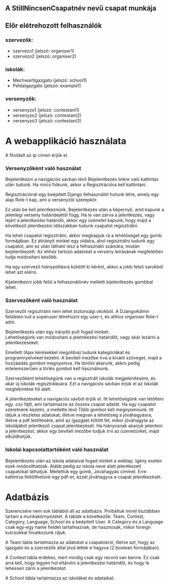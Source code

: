 ## A StillNincsenCsapatnév nevű csapat munkája

## Előr elétrehozott felhasználók
### szervezők:
- szervezo1 (jelszó: organiser1)
- szervezo2 (jelszó: organiser2)

### iskolák:
- MechwartIgazgato (jelszó: school1)
- PeldaIgazgato (jelszó: example1)

### versenyzők:
- versenyzo1 (jelszó: contestant1)
- versenyzo2 (jelszó: contestant2)
- versenyzo3 (jelszó: contestant3)

# A webapplikáció használata
A főoldalt az ip címen érjük el.

### Versenyzőként való használat
Bejelentkezni a navigációs sávban lévő Bejelentkezés linkre való kattintás után tudunk. Ha nincs fiókunk, akkor a Regisztrációra kell kattintani.

Regisztrációnál egy beépített Django felhasználót hotunk létre, amely egy alap Role-t kap, ami a versenyzői szerepkör.

Ez után be kell jelentkeznünk. Bejelentkezés után a képernyő, amit kapunk a jelenlegi verseny határidejétől függ. Ha le van zárva a jelentkezés, vagy lejárt a jelentkezési határidő, akkor egy üzenetet kapunk, hogy majd a következő jelentkezési időszakban tudunk csapatot regisztrálni.

Ha lehet csapatot regisztrálni, akkor megkapjuk rá a lehetőséget egy gomb formájában. Ez átirányít minket egy oldalra, ahol regisztrálni tudunk egy csapatot, ami ez után látható lesz a felhasználó számára, miután bejelentkezett. Az ehhez tartozó adatokat a verseny leírásának megfelelően tudja módosítani később.

Ha egy szervező hiánypótlásra küldött ki kérést, akkor a jobb felső sarokból lehet azt elérni.

Kijelentkezni jobb felül a felhasználónév melletti kijelentkezés gombbal lehet.

### Szervezőként való használat
Szervezőt regisztrálni nem lehet biztonsági okokból. A DJangoAdmin felületen tud a superuser létrehozni egy user-t, és ahhoz organiser Role-t adni.

Bejelentkezés után egy irányító pult fogad minket.\
Lehetőségünk van módosítani a jeletnkezési határidőt, vagy akár lezárni a jelentkezéseket.

Emellett (Ajax kérésekkel megoldva) tudunk kategóriákat és programnyelveket kezelni. A beviteli mezőbe írva a kívánt szöveget, majd a hozzáadás gombot megnyomva. Ha törölni akarunk, akkro pedig értelemszerűen a törlés gombot kell használnunk.

Szervezőként lehetőségünk van a regisztrált iskolák megjelenítésére, és akár új iskolák regisztrálására. Ezt a navigációs sávban érjük el az Iskolák megtekintése fül alatt.

A jelentkezéseket a navigációs sávból érjük el. Itt lehetőségünk van letölteni egy .csv fájlt, ami tartalmazza az összes csapat adatát. Ha egy csapatot szeretnénk kezelni, a mellette lévő Több gombot kell megnyomnunk. Itt látjuk a részletes adatokat, illetve megvan a lehetőség a jóváhagyásra, illetve a pdf letöltésére, amit az igazgató töltött fel, mikor jóváhagyta az iskolájából jelentkező csapat jelentkezését. Ha hiányosnak akarjuk jelenteni a jelentkezést, akkor egy beviteli mezőbe tudjuk írni az üzenetünket, majd elküldhetjük.

### Iskolai kapcsolattartóként való használat
Bejelentkezés után az iskola adataival fogad minket a weblap. Igény esetén ezek módosíthatóak. Alább pedig az iskola neve alatt jelentkezett csapatokat láthatjuk. Mellettük egy gomb, Jóváhagyás címmel. Erre kattintva feltölthetünk egy pdf-et, ezzel jóváhagyva a csapat jelentkezését.


# Adatbázis
Szerencsére nem sok táblából áll az adatbázis. Próbáltuk minél tisztábban tartani a munkakörnyezetet. A táblák a következők: Team, Contest, Category, Language, School és a beépített User.
A Category és a Language csak egy-egy name fieldet tartalmaznak, de hasznosak, mikor foreign kulcsokkal hivatkozunk rájuk.

A Team tábla tartalmazza az adatokat a csapatokról, illetve azt, hogy az igazgató és a szervezők által jóvá lettek e hagyva (2 boolean formájában).

A Contest tábla érdekes, mert mindig csak egy record van benne. Ez csak arra kell, hogy legyen hol eltárolni a jelentkezési határidőt, és hogy le lehessen zárni a jelentkezést.

A School tábla tartalmazza az iskolákat és adataikat.